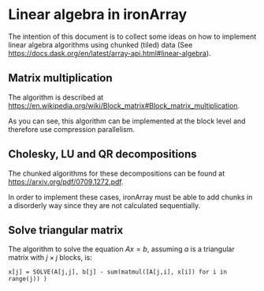 # Linear algebra in ironArray

The intention of this document is to collect some ideas on how to implement
linear algebra algorithms using chunked (tiled) data (See https://docs.dask.org/en/latest/array-api.html#linear-algebra).

## Matrix multiplication

The algorithm is described at https://en.wikipedia.org/wiki/Block_matrix#Block_matrix_multiplication.

As you can see, this algorithm can be implemented at the block level and
therefore use compression parallelism.

## Cholesky, LU and QR decompositions

The chunked algorithms for these decompositions can be found at https://arxiv.org/pdf/0709.1272.pdf.

In order to implement these cases, ironArray must be able to add chunks in a
disorderly way since they are not calculated sequentially.

## Solve triangular matrix

The algorithm to solve the equation $Ax=b$, assuming $a$ is a triangular matrix with $j\times j$ blocks, is:

    x[j] = SOLVE(A[j,j], b[j] - sum(matmul([A[j,i], x[i]) for i in range(j)) ) 

